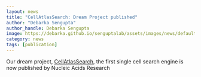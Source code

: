 ```yaml
---
layout: news
title: "CellAtlasSearch: Dream Project published"
author: "Debarka Sengupta"
author_handle: Debarka Sengupta
image: https://debarka.github.io/senguptalab/assets/images/news/default-news.png
category: news
tags: [publication]
---
```


Our dream project, [CellAtlasSearch], the first single cell search engine is now published by Nucleic Acids Research

[CellAtlasSearch]: https://academic.oup.com/nar/advance-article/doi/10.1093/nar/gky421/5000022

